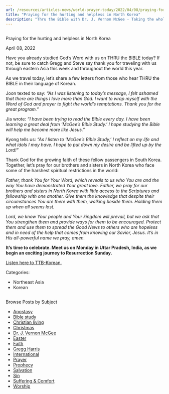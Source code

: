 ```yaml
---
url: /resources/articles-news/world-prayer-today/2022/04/08/praying-for-the-hurting-and-helpless-in-north-korea
title: "Praying for the hurting and helpless in North Korea"
description: "Thru the Bible with Dr. J. Vernon McGee - Taking the whole Word to the whole world"
---
```







## 
 Praying for the hurting and helpless in North Korea


April 08, 2022
![]()




Have you already studied God’s Word with us on THRU the BIBLE today? If not, be sure to catch Gregg and Steve say thank you for traveling with us through eastern Asia this week and throughout the world this year.

As we travel today, let’s share a few letters from those who hear THRU the BIBLE in their language of Korean.

Joon texted to say: *“As I was listening to today’s message, I felt ashamed that there are things I love more than God. I want to wrap myself with the Word of God and prayer to fight the world’s temptations. Thank you for the great program.”*

Jia wrote: *“I have been trying to read the Bible every day. I have been learning a great deal from ‘McGee’s Bible Study.’ I hope studying the Bible will help me become more like Jesus.”*

Kyong tells us: *“As I listen to ‘McGee’s Bible Study,’ I reflect on my life and what idols I may have. I hope to put down my desire and be lifted up by the Lord!”*

Thank God for the growing faith of these fellow passengers in South Korea. Together, let’s pray for our brothers and sisters in North Korea who face some of the harshest spiritual restrictions in the world:

*Father,* *thank You for Your Word, which reveals to us who You are and the way You have demonstrated Your great love. Father, we pray for our brothers and sisters in North Korea with little access to the Scriptures and fellowship with one another. Give them the knowledge that despite their circumstances You are there with them, walking beside them. Holding them up when all seems lost.*

*Lord, we know Your people and Your kingdom will prevail, but we ask that You strengthen them and provide ways for them to be encouraged. Protect them and use them to spread the Good News to others who are hopeless and in need of the help that comes from knowing our Savior, Jesus. It’s in His all-powerful name we pray, amen.*

**It’s time to celebrate. Meet us on Monday in Uttar Pradesh, India, as we begin an exciting journey to Resurrection Sunday.**

[Listen here to TTB-Korean.](https://ttb.twr.org/home/day,0301/language,KOR)



Categories: 


* Northeast Asia
* Korean









## 
 Browse Posts by Subject


* [Apostasy](/resources/articles-news/-in-tags/tags/Apostasy)
* [Bible study](/resources/articles-news/-in-tags/tags/Bible-study)
* [Christian living](/resources/articles-news/-in-tags/tags/Christian-living)
* [Christmas](/resources/articles-news/-in-tags/tags/Christmas)
* [Dr. J. Vernon McGee](/resources/articles-news/-in-tags/tags/Dr-J-Vernon-McGee)
* [Easter](/resources/articles-news/-in-tags/tags/easter)
* [Faith](/resources/articles-news/-in-tags/tags/Faith)
* [Gregg Harris](/resources/articles-news/-in-tags/tags/Gregg-Harris)
* [International](/resources/articles-news/-in-tags/tags/International)
* [Prayer](/resources/articles-news/-in-tags/tags/prayer)
* [Prophecy](/resources/articles-news/-in-tags/tags/Prophecy)
* [Salvation](/resources/articles-news/-in-tags/tags/Salvation)
* [Sin](/resources/articles-news/-in-tags/tags/sin)
* [Suffering & Comfort](/resources/articles-news/-in-tags/tags/Suffering-Comfort)
* [Worship](/resources/articles-news/-in-tags/tags/worship)






